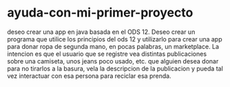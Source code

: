 # ayuda-con-mi-primer-proyecto
deseo crear una app en java basada en el ODS 12. 
Deseo crear un programa que utilice los principios del ods 12 y utilizarlo para crear una app para donar ropa de segunda mano, en pocas palabras, un marketplace. 
La intencion es que el usuario que se registre vea distintas publicaciones sobre una camiseta, unos jeans poco usado, etc. que alguien desea donar para no tirarlos a la basura, vela la descripcion de la publicacion y pueda tal vez interactuar con esa persona para reciclar esa prenda. 


